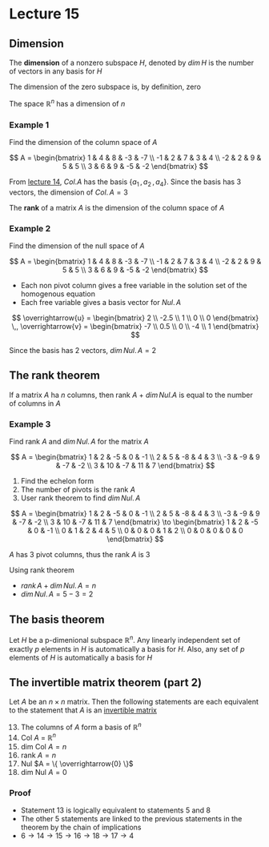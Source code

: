 # Lecture 15

## Dimension

The **dimension** of a nonzero subspace $H$, denoted by $dim \, H$ is the number of vectors in any basis for $H$

The dimension of the zero subspace is, by definition, zero

The space $\mathbb{R}^{n}$ has a dimension of $n$

### Example 1

Find the dimension of the column space of $A$

$$
	A = \begin{bmatrix}
		1 & 4 & 8 & -3 & -7 \\
		-1 & 2 & 7 & 3 & 4 \\
		-2 & 2 & 9 & 5 & 5 \\
		3 & 6 & 9 & -5 & -2
	\end{bmatrix}
$$

From [lecture 14](./lecture-14.md), $Col. A$ has the basis $\{ a_{1} \,, a_{2} \,, a_{4} \}$. Since the basis has 3 vectors, the dimension of $Col.\, A = 3$


The **rank** of a matrix $A$ is the dimension of the column space of $A$

### Example 2

Find the dimension of the null space of $A$

$$
	A = \begin{bmatrix}
		1 & 4 & 8 & -3 & -7 \\
		-1 & 2 & 7 & 3 & 4 \\
		-2 & 2 & 9 & 5 & 5 \\
		3 & 6 & 9 & -5 & -2
	\end{bmatrix}
$$

- Each non pivot column gives a free variable in the solution set of the homogenous equation
- Each free variable gives a basis vector for $Nul. \, A$

$$
	\overrightarrow{u} = \begin{bmatrix}
		2 \\ -2.5 \\ 1 \\ 0 \\ 0
	\end{bmatrix}
	\,,
	\overrightarrow{v} = \begin{bmatrix}
		-7 \\ 0.5 \\ 0 \\ -4 \\ 1
	\end{bmatrix}
$$

Since the basis has 2 vectors, $dim \, Nul. \, A = 2$



## The rank theorem

If a matrix $A$ ha $n$ columns, then rank $A$ + $dim \, Nul. A$ is equal to the number of columns in $A$

### Example 3

Find rank $A$ and $dim \, Nul. \, A$ for the matrix $A$

$$
	A = \begin{bmatrix}
		1 & 2 & -5 & 0 & -1 \\
		2 & 5 & -8 & 4 & 3 \\
		-3 & -9 & 9 & -7 & -2 \\
		3 & 10 & -7 & 11 & 7
	\end{bmatrix}
$$

1) Find the echelon form
2) The number of pivots is the rank $A$
3) User rank theorem to find $dim \, Nul. \, A$

$$
	A = \begin{bmatrix}
		1 & 2 & -5 & 0 & -1 \\
		2 & 5 & -8 & 4 & 3 \\
		-3 & -9 & 9 & -7 & -2 \\
		3 & 10 & -7 & 11 & 7
	\end{bmatrix}
	\to
	\begin{bmatrix}
		1 & 2 & -5 & 0 & -1 \\
		0 & 1 & 2 & 4 & 5 \\
		0 & 0 & 0 & 1 & 2 \\
		0 & 0 & 0 & 0 & 0
	\end{bmatrix}
$$

$A$ has 3 pivot columns, thus the rank $A$ is 3

Using rank theorem

- $rank \, A + dim \, Nul. \, A = n$
- $dim \, Nul. \, A = 5 - 3 = 2$

## The basis theorem

Let $H$ be a p-dimenional subspace $\mathbb{R}^{n}$. Any linearly independent set of exactly $p$ elements in $H$ is automatically a basis for $H$. Also, any set of $p$ elements of $H$ is automatically a basis for $H$

## The invertible matrix theorem (part 2)

Let $A$ be an $n \times n$ matrix. Then the following statements are each equivalent to the statement that $A$ is an [invertible matrix](../week5/lecture-12.md)

13) The columns of $A$ form a basis of $\mathbb{R}^{n}$
14) Col $A$ = $\mathbb{R}^{n}$
15) dim Col $A = n$
16) rank $A = n$
17) Nul $A = \{ \overrightarrow{0} \}$
18) dim Nul $A = 0$

### Proof

- Statement 13 is logically equivalent to statements 5 and 8
- The other 5 statements are linked to the previous statements in the theorem by the chain of implications
- $6 \to 14 \to 15 \to 16 \to 18 \to 17 \to 4$